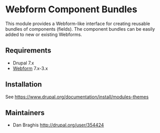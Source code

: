 # Webform Component Bundles

This module provides a Webform-like interface for creating reusable bundles of
components (fields). The component bundles can be easily added to new or
existing Webforms.

## Requirements

- Drupal 7.x
- [Webform](https://www.drupal.org/project/webform) 7.x-3.x

## Installation

See https://www.drupal.org/documentation/install/modules-themes

## Maintainers

 * Dan Braghis <http://drupal.org/user/354424>
